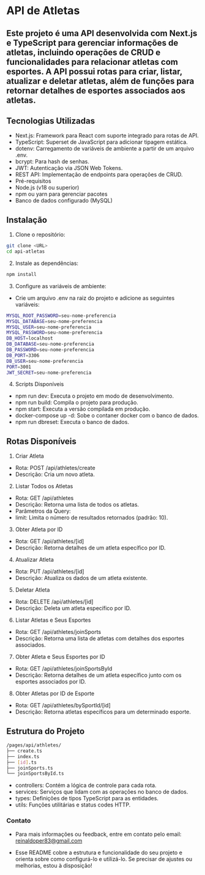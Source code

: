 # API de Atletas

## Este projeto é uma API desenvolvida com Next.js e TypeScript para gerenciar informações de atletas, incluindo operações de CRUD e funcionalidades para relacionar atletas com esportes. A API possui rotas para criar, listar, atualizar e deletar atletas, além de funções para retornar detalhes de esportes associados aos atletas.

## Tecnologias Utilizadas

- Next.js: Framework para React com suporte integrado para rotas de API.
- TypeScript: Superset de JavaScript para adicionar tipagem estática.
- dotenv: Carregamento de variáveis de ambiente a partir de um arquivo .env.
- bcrypt: Para hash de senhas.
- JWT: Autenticação via JSON Web Tokens.
- REST API: Implementação de endpoints para operações de CRUD.
- Pré-requisitos
- Node.js (v18 ou superior)
- npm ou yarn para gerenciar pacotes
- Banco de dados configurado (MySQL)

## Instalação
1. Clone o repositório:

```bash
git clone <URL>
cd api-atletas
```
2. Instale as dependências:

```bash
npm install
```
3. Configure as variáveis de ambiente:

- Crie um arquivo .env na raiz do projeto e adicione as seguintes variáveis:

```bash
MYSQL_ROOT_PASSWORD=seu-nome-preferencia
MYSQL_DATABASE=seu-nome-preferencia
MYSQL_USER=seu-nome-preferencia
MYSQL_PASSWORD=seu-nome-preferencia
DB_HOST=localhost
DB_DATABASE=seu-nome-preferencia
DB_PASSWORD=seu-nome-preferencia
DB_PORT=3306
DB_USER=seu-nome-preferencia
PORT=3001
JWT_SECRET=seu-nome-preferencia
```

4. Scripts Disponíveis

- npm run dev: Executa o projeto em modo de desenvolvimento.
- npm run build: Compila o projeto para produção.
- npm start: Executa a versão compilada em produção.
- docker-compose up -d: Sobe o contaner docker com o banco de dados.
- npm run dbreset: Executa o banco de dados.

## Rotas Disponíveis

1. Criar Atleta
- Rota: POST /api/athletes/create
- Descrição: Cria um novo atleta.


2. Listar Todos os Atletas
- Rota: GET /api/athletes
- Descrição: Retorna uma lista de todos os atletas.
- Parâmetros da Query:
- limit: Limita o número de resultados retornados (padrão: 10).

3. Obter Atleta por ID
- Rota: GET /api/athletes/[id]
- Descrição: Retorna detalhes de um atleta específico por ID.

4. Atualizar Atleta
- Rota: PUT /api/athletes/[id]
- Descrição: Atualiza os dados de um atleta existente.

5. Deletar Atleta
- Rota: DELETE /api/athletes/[id]
- Descrição: Deleta um atleta específico por ID.

6. Listar Atletas e Seus Esportes
- Rota: GET /api/athletes/joinSports
- Descrição: Retorna uma lista de atletas com detalhes dos esportes associados.

7. Obter Atleta e Seus Esportes por ID
- Rota: GET /api/athletes/joinSportsById
- Descrição: Retorna detalhes de um atleta específico junto com os esportes associados por ID.

8. Obter Atletas por ID de Esporte
- Rota: GET /api/athletes/bySportId/[id]
- Descrição: Retorna atletas específicos para um determinado esporte.

## Estrutura do Projeto
```bash
/pages/api/athletes/
├── create.ts
├── index.ts
├── [id].ts
├── joinSports.ts
└── joinSportsById.ts
```

- controllers: Contém a lógica de controle para cada rota.
- services: Serviços que lidam com as operações no banco de dados.
- types: Definições de tipos TypeScript para as entidades.
- utils: Funções utilitárias e status codes HTTP.

### Contato
- Para mais informações ou feedback, entre em contato pelo email: reinaldoper83@gmail.com

- Esse README cobre a estrutura e funcionalidade do seu projeto e orienta sobre como configurá-lo e utilizá-lo. Se precisar de ajustes ou melhorias, estou à disposição!






